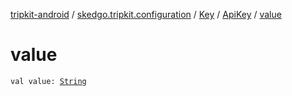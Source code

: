 [tripkit-android](../../../index.md) / [skedgo.tripkit.configuration](../../index.md) / [Key](../index.md) / [ApiKey](index.md) / [value](./value.md)

# value

`val value: `[`String`](https://kotlinlang.org/api/latest/jvm/stdlib/kotlin/-string/index.html)